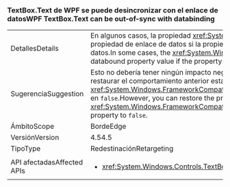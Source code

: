 ### <a name="wpf-textboxtext-can-be-out-of-sync-with-databinding"></a><span data-ttu-id="0641f-101">TextBox.Text de WPF se puede desincronizar con el enlace de datos</span><span class="sxs-lookup"><span data-stu-id="0641f-101">WPF TextBox.Text can be out-of-sync with databinding</span></span>

|   |   |
|---|---|
|<span data-ttu-id="0641f-102">Detalles</span><span class="sxs-lookup"><span data-stu-id="0641f-102">Details</span></span>|<span data-ttu-id="0641f-103">En algunos casos, la propiedad <xref:System.Windows.Controls.TextBox.Text> refleja un valor anterior al valor de propiedad de enlace de datos si la propiedad se modifica durante una operación de escritura de enlace de datos.</span><span class="sxs-lookup"><span data-stu-id="0641f-103">In some cases, the <xref:System.Windows.Controls.TextBox.Text> property reflects a previous value of the databound property value if the property is modified during a databinding write operation.</span></span>|
|<span data-ttu-id="0641f-104">Sugerencia</span><span class="sxs-lookup"><span data-stu-id="0641f-104">Suggestion</span></span>|<span data-ttu-id="0641f-105">Esto no debería tener ningún impacto negativo.</span><span class="sxs-lookup"><span data-stu-id="0641f-105">This should have no negative impact.</span></span> <span data-ttu-id="0641f-106">Sin embargo, puede restaurar el comportamiento anterior estableciendo la propiedad <xref:System.Windows.FrameworkCompatibilityPreferences.KeepTextBoxDisplaySynchronizedWithTextProperty> en <code>false</code>.</span><span class="sxs-lookup"><span data-stu-id="0641f-106">However, you can restore the previous behavior by setting the <xref:System.Windows.FrameworkCompatibilityPreferences.KeepTextBoxDisplaySynchronizedWithTextProperty> property to <code>false</code>.</span></span>|
|<span data-ttu-id="0641f-107">Ámbito</span><span class="sxs-lookup"><span data-stu-id="0641f-107">Scope</span></span>|<span data-ttu-id="0641f-108">Borde</span><span class="sxs-lookup"><span data-stu-id="0641f-108">Edge</span></span>|
|<span data-ttu-id="0641f-109">Versión</span><span class="sxs-lookup"><span data-stu-id="0641f-109">Version</span></span>|<span data-ttu-id="0641f-110">4.5</span><span class="sxs-lookup"><span data-stu-id="0641f-110">4.5</span></span>|
|<span data-ttu-id="0641f-111">Tipo</span><span class="sxs-lookup"><span data-stu-id="0641f-111">Type</span></span>|<span data-ttu-id="0641f-112">Redestinación</span><span class="sxs-lookup"><span data-stu-id="0641f-112">Retargeting</span></span>|
|<span data-ttu-id="0641f-113">API afectadas</span><span class="sxs-lookup"><span data-stu-id="0641f-113">Affected APIs</span></span>|<ul><li><xref:System.Windows.Controls.TextBox.Text?displayProperty=nameWithType></li></ul>|

